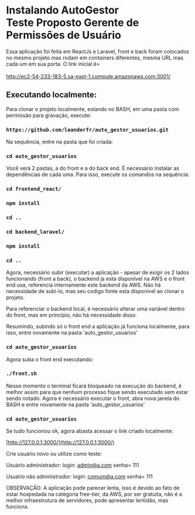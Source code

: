 # Instalando AutoGestor <br>Teste Proposto Gerente de Permissões de Usuário 

Essa aplicação foi feita em ReactJs e Laravel, front e back foram colocados no mesmo projeto mas rodam em containers diferentes, mesma URL mas cada um em sua porta. O link inicial é=<br>  
<a href="http://ec2-54-233-183-5.sa-east-1.compute.amazonaws.com:3001/" target="_blank">
    <span style='font-size:20px'>http://ec2-54-233-183-5.sa-east-1.compute.amazonaws.com:3001/</span>
</a>

## Executando localmente:

Para clonar o projeto localmente, estando no BASH, em uma pasta com permissão para gravação, execute:

### `https://github.com/leanderfr/auto_gestor_usuarios.git`

Na sequência, entre na pasta que foi criada:

### `cd auto_gestor_usuarios`

Você verá 2 pastas, a do front e a do back end. É necessário instalar as dependências de cada uma. Para isso, execute os comandos na sequência:

### `cd frontend_react/`
### `npm install`
### `cd ..`
### `cd backend_laravel/`
### `npm install`
### `cd ..`

Agora, necessário subir (executar) a aplicação - apesar de exigir os 2 lados funcionando (front a back), o backend ja esta disponível na AWS e o front end usa, referencia internamente este backend da AWS.  Não há necessidade de subí-lo, mas seu codigo fonte esta disponivel ao clonar o projeto.

Para referenciar o backend local, é necessário alterar uma variável dentro do front, mas em princípio, não há necessidade disso.

Resumindo, subindo só o front end a aplicação já funciona localmente, para isso, entre novamente na pasta 'auto_gestor_usuarios'

### `cd auto_gestor_usuarios`

Agora suba o front end executando: 

### `./front.sh`

Nesse momento o terminal ficará bloqueado na execução do backend, é melhor assim para que nenhum processo fique sendo executado sem estar sendo notado.
Agora é necessário executar o front, abra nova janela do BASH e entre novamente na pasta 'auto_gestor_usuarios'

### `cd auto_gestor_usuarios`

Se tudo funcionou ok, agora abasta acessar o link criado localmente:

[http://127.0.0.1:3000/](http://127.0.0.1:3000/)



Crie usuário novo ou utilize como teste:

Usuário administrador:    login:   admin@a.com         senha= 111

Usuário não administrador:    login:   comum@a.com         senha= 111

OBSERVAÇÂO:  A aplicação pode parecer lenta, isso é devido ao fato de estar hospedada na categoria free-tier, da AWS, por ser gratuita, não é a melhor infraestrutura de servidores, pode apresentar lentidão, mas funciona.